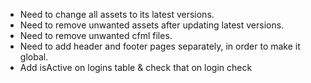 - Need to change all assets to its latest versions.
- Need to remove unwanted assets after updating latest versions.
- Need to remove unwanted cfml files.
- Need to add header and footer pages separately, in order to make it global.
- Add isActive on logins table & check that on login check